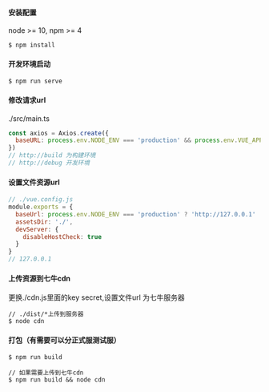 #### 安装配置
node >= 10, npm >= 4
```shell script
$ npm install
```

#### 开发环境启动
```shell script
$ npm run serve
```

#### 修改请求url
./src/main.ts
```javascript
const axios = Axios.create({
  baseURL: process.env.NODE_ENV === 'production' && process.env.VUE_APP_TITLE !== 'experiment' ? 'http://build' : 'http://debug'
})
// http://build 为构建环境
// http://debug 开发环境
```

#### 设置文件资源url
```javascript
// ./vue.config.js
module.exports = {
  baseUrl: process.env.NODE_ENV === 'production' ? 'http://127.0.0.1' : './',
  assetsDir: './',
  devServer: {
    disableHostCheck: true
  }
}
// 127.0.0.1
```

#### 上传资源到七牛cdn
更换./cdn.js里面的key secret,设置文件url 为七牛服务器
```shell script
// ./dist/*上传到服务器
$ node cdn
```


#### 打包（有需要可以分正式服测试服）
```shell script
$ npm run build

// 如果需要上传到七牛cdn
$ npm run build && node cdn
```
